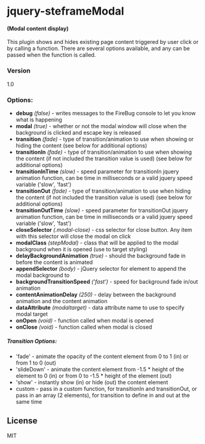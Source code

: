 jquery-steframeModal
================
#### (Modal content display)


This plugin shows and hides existing page content triggered by user click or by calling a function.
There are several options available, and any can be passed when the function is called.

### Version
1.0

### Options:

* **debug** *(false)* - writes messages to the FireBug console to let you know what is happening
* **modal** *(true)* - whether or not the modal window will close when the background is clicked and escape key is released
* **transition** *(fade)* - type of transition/animation to use when showing or hiding the content (see below for additional options)
* **transitionIn** *(fade)* - type of transition/animation to use when showing the content (if not included the transition value is used) (see below for additional options)
* **transitionInTime** *(slow)* - speed parameter for transitionIn jquery animation function, can be time in milliseconds or a valid jquery speed variable ('slow', 'fast')
* **transitionOut** *(fade)* - type of transition/animation to use when hiding the content (if not included the transition value is used) (see below for additional options)
* **transitionOutTime** *(slow)* - speed parameter for transitionOut jquery animation function, can be time in milliseconds or a valid jquery speed variable ('slow', 'fast')
* **closeSelector** *(.modal-close)* - css selector for close button.  Any item with this selector will close the modal on click
* **modalClass** *(stepModal)* - class that will be applied to the modal background when it is opened (use to target styling)
* **delayBackgroundAnimation** *(true)* - should the background fade in before the content is animated
* **appendSelector** *(body)* - jQuery selector for element to append the modal background to
* **backgroundTransitionSpeed** *('fast')* - speed for background fade in/out animation
* **contentAnimationDelay** *(250)* - delay between the background animation and the content animation
* **dataAttribute** *(modaltarget)* - data attribute name to use to specify modal target
* **onOpen** *(void)* - function called when modal is opened
* **onClose** *(void)* - function called when modal is closed


##### Transition Options:
* 'fade' - animate the opacity of the content element from 0 to 1 (in) or from 1 to 0 (out)
* 'slideDown' - animate the content element from -1.5 * height of the element to 0 (in) or from 0 to -1.5 * height of the element (out)
* 'show' - instantly show (in) or hide (out) the content element
* custom - pass in a custom function, for transitionIn and transitionOut, or pass in an array (2 elements), for transition to define in and out at the same time


License
----

MIT


